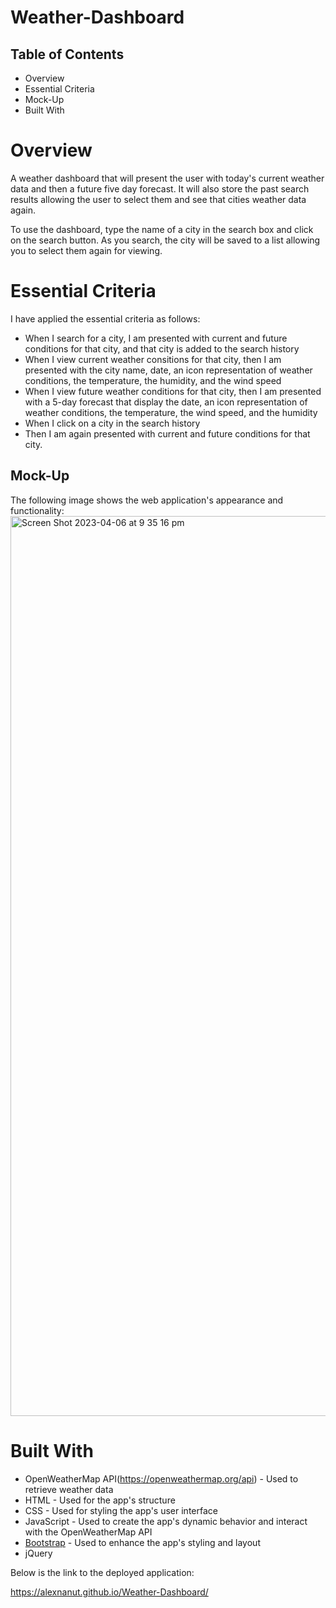 # Weather-Dashboard


## Table of Contents

* Overview
* Essential Criteria
* Mock-Up
* Built With


# Overview

A weather dashboard that will present the user with today's current weather data and then a future five day forecast. It will also store the past search results allowing the user to select them and see that cities weather data again.  

To use the dashboard, type the name of a city in the search box and click on the search button. As you search, the city will be saved to a list allowing you to select them again for viewing.

# Essential Criteria 

I have applied the essential criteria as follows:

* When I search for a city, I am presented with current and future conditions for that city, and that city is added to the search history
* When I view current weather consitions for that city, then I am presented with the city name, date, an icon representation of weather conditions, the temperature, the humidity, and the wind speed
* When I view future weather conditions for that city, then I am presented with a 5-day forecast that display the date, an icon representation of weather conditions, the temperature, the wind speed, and the humidity
* When I click on a city in the search history
* Then I am again presented with current and future conditions for that city. 

## Mock-Up

The following image shows the web application's appearance and functionality:
<img width="1440" alt="Screen Shot 2023-04-06 at 9 35 16 pm" src="https://user-images.githubusercontent.com/108309770/230365911-2864b778-0e2e-4a91-a782-2f894229495c.png">


# Built With

* OpenWeatherMap API(https://openweathermap.org/api) - Used to retrieve weather data
* HTML - Used for the app's structure
* CSS - Used for styling the app's user interface
* JavaScript - Used to create the app's dynamic behavior and interact with the OpenWeatherMap API
* [Bootstrap](https://getbootstrap.com/) - Used to enhance the app's styling and layout
* jQuery 

Below is the link to the deployed application: 

https://alexnanut.github.io/Weather-Dashboard/

